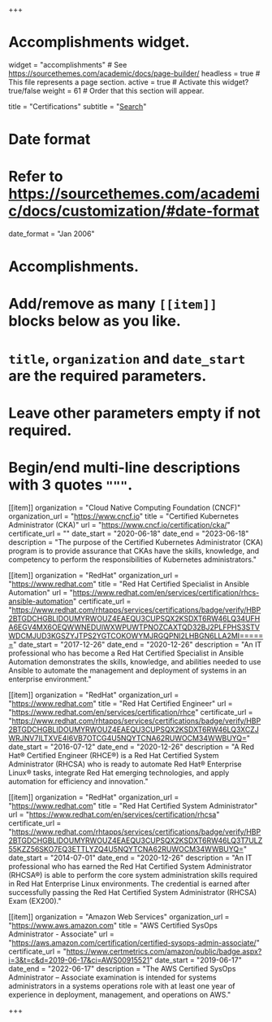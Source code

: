 +++
# Accomplishments widget.
widget = "accomplishments"  # See https://sourcethemes.com/academic/docs/page-builder/
headless = true  # This file represents a page section.
active = true  # Activate this widget? true/false
weight = 61  # Order that this section will appear.

title = "Certifications"
subtitle = "[Search](/my-certs/)"

# Date format
#   Refer to https://sourcethemes.com/academic/docs/customization/#date-format
date_format = "Jan 2006"

# Accomplishments.
#   Add/remove as many `[[item]]` blocks below as you like.
#   `title`, `organization` and `date_start` are the required parameters.
#   Leave other parameters empty if not required.
#   Begin/end multi-line descriptions with 3 quotes `"""`.

[[item]]
  organization = "Cloud Native Computing Foundation (CNCF)"
  organization_url = "https://www.cncf.io"
  title = "Certified Kubernetes Administrator (CKA)"
  url = "https://www.cncf.io/certification/cka/"
  certificate_url = ""
  date_start = "2020-06-18"
  date_end = "2023-06-18"
  description = "The purpose of the Certified Kubernetes Administrator (CKA) program is to provide assurance that CKAs have the skills, knowledge, and competency to perform the responsibilities of Kubernetes administrators."


[[item]]
  organization = "RedHat"
  organization_url = "https://www.redhat.com"
  title = "Red Hat Certified Specialist in Ansible Automation"
  url = "https://www.redhat.com/en/services/certification/rhcs-ansible-automation"
  certificate_url = "https://www.redhat.com/rhtapps/services/certifications/badge/verify/HBP2BTGDCHGBLIDOUMYRWOUZ4EAEQU3CUPSQX2KSDXT6RW46LQ34UFHA6EGV4MX6OEQWWNEDUIWXWPUWTPNOZCAXTQD32BJ2PLFPHS3STVWDCMJUD3KGSZYJTPS2YGTCOKOWYMJRGQPNI2LHBGN6LLA2MI======"
  date_start = "2017-12-26"
  date_end = "2020-12-26"
  description = "An IT professional who has become a Red Hat Certified Specialist in Ansible Automation demonstrates the skills, knowledge, and abilities needed to use Ansible to automate the management and deployment of systems in an enterprise environment."

[[item]]
  organization = "RedHat"
  organization_url = "https://www.redhat.com"
  title = "Red Hat Certified Engineer"
  url = "https://www.redhat.com/en/services/certification/rhce"
  certificate_url = "https://www.redhat.com/rhtapps/services/certifications/badge/verify/HBP2BTGDCHGBLIDOUMYRWOUZ4EAEQU3CUPSQX2KSDXT6RW46LQ3XCZJWRJNV7ILTXVE4I6VB7OTCG4U5NQYTCNA62RUWOCM34WWBUYQ="
  date_start = "2016-07-12"
  date_end = "2020-12-26"
  description = "A Red Hat® Certified Engineer (RHCE®) is a Red Hat Certified System Administrator (RHCSA) who is ready to automate Red Hat® Enterprise Linux® tasks, integrate Red Hat emerging technologies, and apply automation for efficiency and innovation."

[[item]]
  organization = "RedHat"
  organization_url = "https://www.redhat.com"
  title = "Red Hat Certified System Administrator"
  url = "https://www.redhat.com/en/services/certification/rhcsa"
  certificate_url = "https://www.redhat.com/rhtapps/services/certifications/badge/verify/HBP2BTGDCHGBLIDOUMYRWOUZ4EAEQU3CUPSQX2KSDXT6RW46LQ3T7ULZ55KZZ56SKO7EQ3ETTLYZQ4U5NQYTCNA62RUWOCM34WWBUYQ="
  date_start = "2014-07-01"
  date_end = "2020-12-26"
  description = "An IT professional who has earned the Red Hat Certified System Administrator (RHCSA®) is able to perform the core system administration skills required in Red Hat Enterprise Linux environments. The credential is earned after successfully passing the Red Hat Certified System Administrator (RHCSA) Exam (EX200)."

[[item]]
  organization = "Amazon Web Services"
  organization_url = "https://www.aws.amazon.com"
  title = "AWS Certified SysOps Administrator - Associate"
  url = "https://aws.amazon.com/certification/certified-sysops-admin-associate/"
  certificate_url = "https://www.certmetrics.com/amazon/public/badge.aspx?i=3&t=c&d=2019-06-17&ci=AWS00915521"
  date_start = "2019-06-17"
  date_end = "2022-06-17"
  description = "The AWS Certified SysOps Administrator – Associate examination is intended for systems administrators in a systems operations role with at least one year of experience in deployment, management, and operations on AWS."

+++
